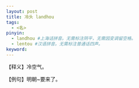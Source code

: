 ```yaml
---
layout: post
title: 冷头 landhou 
tags:
  - <名>
pinyin: 
  - landhou #上海话拼音。无需标注阴平，无需因变调留空格。 
  - lentou #汉语拼音。无需标注普通话四声。
keyword: 
---
```


【释义】冷空气。            
                                
【例句】明朝~要来了。                              
                      